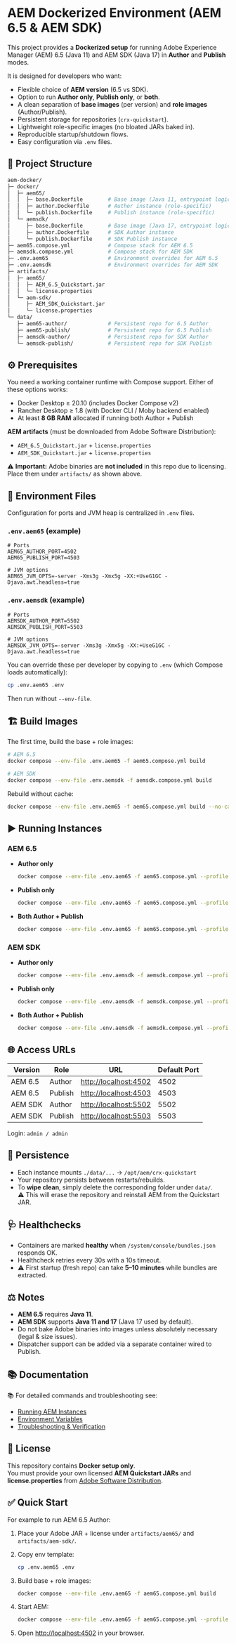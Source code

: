 # AEM Dockerized Environment (AEM 6.5 & AEM SDK)

This project provides a **Dockerized setup** for running Adobe Experience Manager (AEM) 6.5 (Java 11) and AEM SDK (Java 17) in **Author** and **Publish** modes.  

It is designed for developers who want:

- Flexible choice of **AEM version** (6.5 vs SDK).
- Option to run **Author only**, **Publish only**, or **both**.
- A clean separation of **base images** (per version) and **role images** (Author/Publish).
- Persistent storage for repositories (`crx-quickstart`).
- Lightweight role-specific images (no bloated JARs baked in).
- Reproducible startup/shutdown flows.
- Easy configuration via `.env` files.

## 📁 Project Structure

```bash
aem-docker/
├─ docker/
│  ├─ aem65/
│  │  ├─ base.Dockerfile        # Base image (Java 11, entrypoint logic)
│  │  ├─ author.Dockerfile      # Author instance (role-specific)
│  │  └─ publish.Dockerfile     # Publish instance (role-specific)
│  └─ aemsdk/
│     ├─ base.Dockerfile        # Base image (Java 17, entrypoint logic)
│     ├─ author.Dockerfile      # SDK Author instance
│     └─ publish.Dockerfile     # SDK Publish instance
├─ aem65.compose.yml            # Compose stack for AEM 6.5
├─ aemsdk.compose.yml           # Compose stack for AEM SDK
├─ .env.aem65                   # Environment overrides for AEM 6.5
├─ .env.aemsdk                  # Environment overrides for AEM SDK
├─ artifacts/
│  ├─ aem65/
│  │  ├─ AEM_6.5_Quickstart.jar
│  │  └─ license.properties
│  └─ aem-sdk/
│     ├─ AEM_SDK_Quickstart.jar
│     └─ license.properties
└─ data/
   ├─ aem65-author/             # Persistent repo for 6.5 Author
   ├─ aem65-publish/            # Persistent repo for 6.5 Publish
   ├─ aemsdk-author/            # Persistent repo for SDK Author
   └─ aemsdk-publish/           # Persistent repo for SDK Publish
```

## ⚙️ Prerequisites

You need a working container runtime with Compose support. Either of these options works:

- Docker Desktop ≥ 20.10 (includes Docker Compose v2)
- Rancher Desktop ≥ 1.8 (with Docker CLI / Moby backend enabled)
- At least **8 GB RAM** allocated if running both Author + Publish

**AEM artifacts** (must be downloaded from Adobe Software Distribution):

- `AEM_6.5_Quickstart.jar` + `license.properties`
- `AEM_SDK_Quickstart.jar` + `license.properties`

⚠️ **Important:** Adobe binaries are **not included** in this repo due to licensing. Place them under `artifacts/` as shown above.

## 📝 Environment Files

Configuration for ports and JVM heap is centralized in `.env` files.

### `.env.aem65` (example)

```env
# Ports
AEM65_AUTHOR_PORT=4502
AEM65_PUBLISH_PORT=4503

# JVM options
AEM65_JVM_OPTS=-server -Xms3g -Xmx5g -XX:+UseG1GC -Djava.awt.headless=true
```

### `.env.aemsdk` (example)

```env
# Ports
AEMSDK_AUTHOR_PORT=5502
AEMSDK_PUBLISH_PORT=5503

# JVM options
AEMSDK_JVM_OPTS=-server -Xms3g -Xmx5g -XX:+UseG1GC -Djava.awt.headless=true
```

You can override these per developer by copying to `.env` (which Compose loads automatically):

```bash
cp .env.aem65 .env
```

Then run without `--env-file`.

## 🏗️ Build Images

The first time, build the base + role images:

```bash
# AEM 6.5
docker compose --env-file .env.aem65 -f aem65.compose.yml build

# AEM SDK
docker compose --env-file .env.aemsdk -f aemsdk.compose.yml build
```

Rebuild without cache:

```bash
docker compose --env-file .env.aem65 -f aem65.compose.yml build --no-cache
```

## ▶️ Running Instances

### AEM 6.5

- **Author only**

  ```bash
  docker compose --env-file .env.aem65 -f aem65.compose.yml --profile author up -d
  ```

- **Publish only**

  ```bash
  docker compose --env-file .env.aem65 -f aem65.compose.yml --profile publish up -d
  ```

- **Both Author + Publish**

  ```bash
  docker compose --env-file .env.aem65 -f aem65.compose.yml --profile all up -d
  ```

### AEM SDK

- **Author only**

  ```bash
  docker compose --env-file .env.aemsdk -f aemsdk.compose.yml --profile author up -d
  ```

- **Publish only**

  ```bash
  docker compose --env-file .env.aemsdk -f aemsdk.compose.yml --profile publish up -d
  ```

- **Both Author + Publish**

  ```bash
  docker compose --env-file .env.aemsdk -f aemsdk.compose.yml --profile all up -d
  ```

## 🌐 Access URLs

| Version  | Role     | URL                          | Default Port |
|----------|----------|------------------------------|--------------|
| AEM 6.5  | Author   | [http://localhost:4502](http://localhost:4502)        | 4502 |
| AEM 6.5  | Publish  | [http://localhost:4503](http://localhost:4503)        | 4503 |
| AEM SDK  | Author   | [http://localhost:5502](http://localhost:5502)        | 5502 |
| AEM SDK  | Publish  | [http://localhost:5503](http://localhost:5503)        | 5503 |

Login: `admin / admin`

## 💾 Persistence

- Each instance mounts `./data/...` → `/opt/aem/crx-quickstart`  
- Your repository persists between restarts/rebuilds.
- To **wipe clean**, simply delete the corresponding folder under `data/`.  
  ⚠️ This will erase the repository and reinstall AEM from the Quickstart JAR.

## 🩺 Healthchecks

- Containers are marked **healthy** when `/system/console/bundles.json` responds OK.
- Healthcheck retries every 30s with a 10s timeout.
- ⚠️ First startup (fresh repo) can take **5–10 minutes** while bundles are extracted.

## ⚖️ Notes

- **AEM 6.5** requires **Java 11**.
- **AEM SDK** supports **Java 11 and 17** (Java 17 used by default).
- Do not bake Adobe binaries into images unless absolutely necessary (legal & size issues).
- Dispatcher support can be added via a separate container wired to Publish.

## 📚 Documentation

📚 For detailed commands and troubleshooting see:

- [Running AEM Instances](docs/running.md)
- [Environment Variables](docs/env.md)
- [Troubleshooting & Verification](docs/troubleshooting.md)

## 📜 License

This repository contains **Docker setup only**.  
You must provide your own licensed **AEM Quickstart JARs** and **license.properties** from [Adobe Software Distribution](https://experience.adobe.com/downloads).

## ✅ Quick Start

For example to run AEM 6.5 Author:

1. Place your Adobe JAR + license under `artifacts/aem65/` and `artifacts/aem-sdk/`.
2. Copy env template:

   ```bash
   cp .env.aem65 .env
   ```

3. Build base + role images:

   ```bash
   docker compose --env-file .env.aem65 -f aem65.compose.yml build
   ```

4. Start AEM:

   ```bash
   docker compose --env-file .env.aem65 -f aem65.compose.yml --profile author up -d
   ```

5. Open <http://localhost:4502> in your browser.
